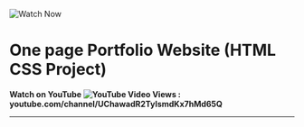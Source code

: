 ![Watch Now](./img/Design.jpg)
# One page Portfolio Website (HTML CSS Project)
**Watch on YouTube ![YouTube Video Views](https://img.shields.io/youtube.com/channel/UChawadR2TyIsmdKx7hMd65Q?style=social) : youtube.com/channel/UChawadR2TyIsmdKx7hMd65Q**

---

<!DOCTYPE html>
<html lang="en">
<head>
    <meta charset="UTF-8">
    <meta name="viewport" content="width=device-width, initial-scale=1.0">
    <title>Ikon WhatsApp</title>
    <style>
        .whatsapp-icon {
            position: fixed;
            bottom: 20px;
            right: 20px;
            background-color: #25D366;
            color: white;
            border-radius: 50%;
            width: 60px;
            height: 60px;
            display: flex;
            justify-content: center;
            align-items: center;
            box-shadow: 0 4px 6px rgba(0, 0, 0, 0.1);
            cursor: pointer;
            text-decoration: none;
        }

        .whatsapp-icon:hover {
            background-color: #20b957;
        }

        .whatsapp-icon img {
            width: 30px;
            height: 30px;
        }
    </style>
</head>
<body>
    <!-- Ikon WhatsApp -->
    <a href="https://wa.me/6281401934955" target="_blank" class="whatsapp-icon" title="Hubungi kami di WhatsApp">
        <img src="https://upload.wikimedia.org/wikipedia/commons/6/6b/WhatsApp.svg" alt="WhatsApp">
    </a>
</body>

### Made with ❤️ by [Farhan Maulana](https://www.instagram.com/kyadj_/)

Like my works and want to support me?

<a href="https://www.buymeacoffee.com/farhanmaulana" target="_blank"><img src="https://cdn.buymeacoffee.com/buttons/v2/default-blue.png" alt="Buy Me A Coffee" style="height: 45px !important;width: 162.75px !important;" ></a>

---

## Other projects

📚 [All Web Cifar Project Tutorials](https://github.com/ShaifArfan/wc-project-tutorials)
  


